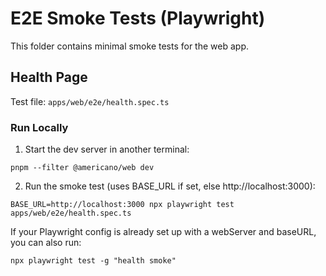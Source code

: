 # E2E Smoke Tests (Playwright)

This folder contains minimal smoke tests for the web app.

## Health Page

Test file: `apps/web/e2e/health.spec.ts`

### Run Locally

1) Start the dev server in another terminal:

```
pnpm --filter @americano/web dev
```

2) Run the smoke test (uses BASE_URL if set, else http://localhost:3000):

```
BASE_URL=http://localhost:3000 npx playwright test apps/web/e2e/health.spec.ts
```

If your Playwright config is already set up with a webServer and baseURL, you can also run:

```
npx playwright test -g "health smoke"
```

